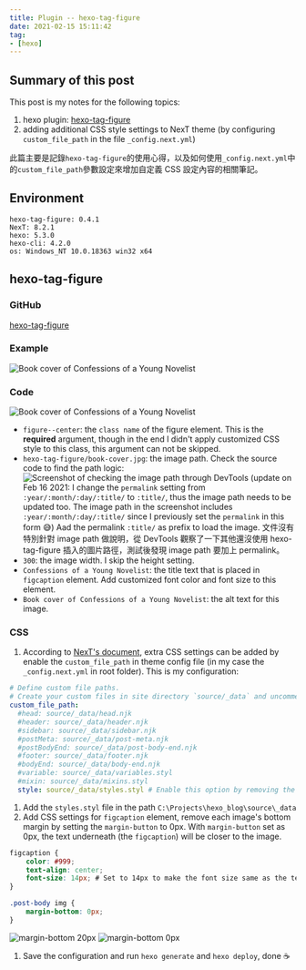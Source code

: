 ```yaml
---
title: Plugin -- hexo-tag-figure
date: 2021-02-15 15:11:42
tag:
- [hexo]
---
```


## Summary of this post

This post is my notes for the following topics:

1. hexo plugin: [hexo-tag-figure](https://github.com/chawyehsu/hexo-tag-figure)
1. adding additional CSS style settings to NexT theme (by configuring `custom_file_path` in the file `_config.next.yml`)

此篇主要是記錄`hexo-tag-figure`的使用心得，以及如何使用`_config.next.yml`中的`custom_file_path`參數設定來增加自定義 CSS 設定內容的相關筆記。

## Environment

```
hexo-tag-figure: 0.4.1
NexT: 8.2.1
hexo: 5.3.0
hexo-cli: 4.2.0
os: Windows_NT 10.0.18363 win32 x64
```

## hexo-tag-figure

### GitHub

[hexo-tag-figure](https://github.com/chawyehsu/hexo-tag-figure)

### Example

![Book cover of Confessions of a Young Novelist](/2021/hexo-tag-figure/book-cover.jpg)

### Code

![Book cover of Confessions of a Young Novelist](/2021/hexo-tag-figure/book-cover.jpg)

- `figure--center`: the `class name` of the figure element.
  This is the **required** argument, though in the end I didn't apply customized CSS style to this class, this argument can not be skipped.
- `hexo-tag-figure/book-cover.jpg`: the image path.
  Check the source code to find the path logic:
  ![Screenshot of checking the image path through DevTools](/2021/hexo-tag-figure/image-path.png)
  (update on Feb 16 2021: I change the `permalink` setting from `:year/:month/:day/:title/` to `:title/`, thus the image path needs to be updated too. The image path in the screenshot includes `:year/:month/:day/:title/` since I previously set the `permalink` in this form 😅)
  Aad the permalink `:title/` as prefix to load the image.
  文件沒有特別針對 image path 做說明，從 DevTools 觀察了一下其他還沒使用 hexo-tag-figure 插入的圖片路徑，測試後發現 image path 要加上 permalink。
- `300`: the image width. I skip the height setting.
- `Confessions of a Young Novelist`: the title text that is placed in `figcaption` element.
  Add customized font color and font size to this element.
- `Book cover of Confessions of a Young Novelist`: the alt text for this image.

### CSS

1. According to [NexT's document](https://theme-next.js.org/docs/advanced-settings/custom-files.html), extra CSS settings can be added by enable the `custom_file_path` in theme config file (in my case the `_config.next.yml` in root folder). This is my configuration:

```yaml
# Define custom file paths.
# Create your custom files in site directory `source/_data` and uncomment needed files below.
custom_file_path:
  #head: source/_data/head.njk
  #header: source/_data/header.njk
  #sidebar: source/_data/sidebar.njk
  #postMeta: source/_data/post-meta.njk
  #postBodyEnd: source/_data/post-body-end.njk
  #footer: source/_data/footer.njk
  #bodyEnd: source/_data/body-end.njk
  #variable: source/_data/variables.styl
  #mixin: source/_data/mixins.styl
  style: source/_data/styles.styl # Enable this option by removing the '#' in the beginning of the line
```

1. Add the `styles.styl` file in the path `C:\Projects\hexo_blog\source\_data`
1. Add CSS settings for `figcaption` element, remove each image's bottom margin by setting the `margin-button` to 0px. With `margin-button` set as 0px, the text underneath (the `figcaption`) will be closer to the image.

```css
figcaption {
    color: #999;
    text-align: center;
    font-size: 14px; # Set to 14px to make the font size same as the text in table of content
}

.post-body img {
    margin-bottom: 0px;
}
```

![margin-bottom 20px](/2021/hexo-tag-figure/margin-bottom-20px.jpg)
![margin-bottom 0px](/2021/hexo-tag-figure/margin-bottom-0px.jpg)

1. Save the configuration and run `hexo generate` and `hexo deploy`, done ☕
